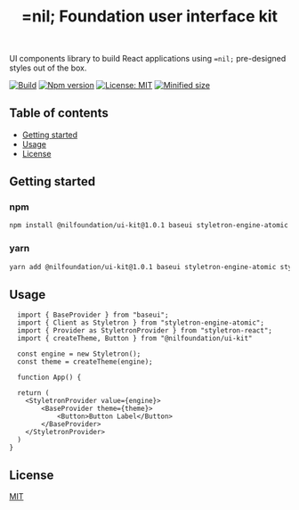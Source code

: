 <h1 align="center">=nil; Foundation user interface kit</h1>

<br />

UI components library to build React applications using `=nil;` pre-designed styles out of the box.

[![Build](https://github.com/NilFoundation/ui-kit/actions/workflows/build.yaml/badge.svg)](https://github.com/NilFoundation/ui-kit/actions/workflows/build.yaml)
[![Npm version](https://img.shields.io/npm/v/@nilfoundation/ui-kit?logo=npm)](https://www.npmjs.com/package/@nilfoundation/ui-kit)
[![License: MIT](https://img.shields.io/badge/License-MIT-green.svg)](https://opensource.org/licenses/MIT)
[![Minified size](https://img.shields.io/bundlephobia/min/@nilfoundation/ui-kit)](https://bundlephobia.com/package/@nilfoundation/ui-kit)

## Table of contents
  - [Getting started](#getting-started)
  - [Usage](#usage)
  - [License](#license)

## Getting started
### npm
```bash
npm install @nilfoundation/ui-kit@1.0.1 baseui styletron-engine-atomic styletron-react
```
### yarn
```bash
yarn add @nilfoundation/ui-kit@1.0.1 baseui styletron-engine-atomic styletron-react
```

## Usage
```tsx
  import { BaseProvider } from "baseui";
  import { Client as Styletron } from "styletron-engine-atomic";
  import { Provider as StyletronProvider } from "styletron-react";
  import { createTheme, Button } from "@nilfoundation/ui-kit"

  const engine = new Styletron();
  const theme = createTheme(engine);

  function App() {

  return (
    <StyletronProvider value={engine}>
        <BaseProvider theme={theme}>
            <Button>Button Label</Button>
        </BaseProvider>
    </StyletronProvider>
  )
}
```


## License

[MIT](http://opensource.org/licenses/MIT)
